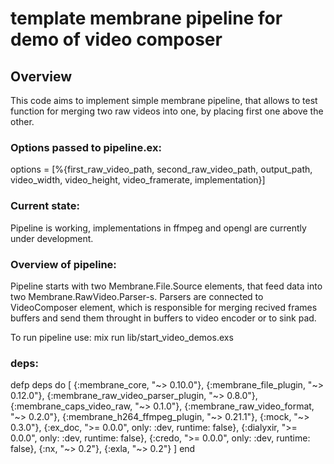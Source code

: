 # template membrane pipeline for demo of video composer

## Overview
This code aims to implement simple membrane pipeline, that allows to test function for merging two raw videos into one, by placing first one above the other.

### Options passed to pipeline.ex:
options = [%{first_raw_video_path, second_raw_video_path, output_path, video_width, video_height, video_framerate, implementation}]

### Current state:
Pipeline is working, implementations in ffmpeg and opengl are currently under development.

### Overview of pipeline:
Pipeline starts with two Membrane.File.Source elements, that feed data into two Membrane.RawVideo.Parser-s. Parsers are connected to VideoComposer element, which is responsible for merging recived frames buffers and send them throught in buffers to video encoder or to sink pad.

To run pipeline use: mix run lib/start_video_demos.exs

### deps:
defp deps do
    [
      {:membrane_core, "~> 0.10.0"},
      {:membrane_file_plugin, "~> 0.12.0"},
      {:membrane_raw_video_parser_plugin, "~> 0.8.0"},
      {:membrane_caps_video_raw, "~> 0.1.0"},
      {:membrane_raw_video_format, "~> 0.2.0"},
      {:membrane_h264_ffmpeg_plugin, "~> 0.21.1"},
      {:mock, "~> 0.3.0"},
      {:ex_doc, ">= 0.0.0", only: :dev, runtime: false},
      {:dialyxir, ">= 0.0.0", only: :dev, runtime: false},
      {:credo, ">= 0.0.0", only: :dev, runtime: false},
      {:nx, "~> 0.2"},
      {:exla, "~> 0.2"}
    ]
end
